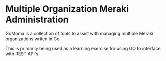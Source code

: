 # Multiple Organization Meraki Administration

GoMoma is a collection of tools to assist with managing multiple Meraki organizations writen in Go

This is primarily being used as a learning exercise for using GO to interface with REST API's
